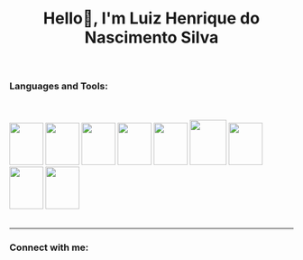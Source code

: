 <h1 align="center">Hello👋, I'm Luiz Henrique do Nascimento Silva</h1>

<br>

<h3 align="left">Languages and Tools: </h3>

<div align="left">
  <br><br>
  
  <img height="75" width="60" src="https://cdn.jsdelivr.net/gh/devicons/devicon/icons/javascript/javascript-original.svg" />
  <img height="75" width="60" src="https://cdn.jsdelivr.net/gh/devicons/devicon/icons/python/python-original.svg" />
  <img height="75" width="60" src="https://cdn.jsdelivr.net/gh/devicons/devicon/icons/c/c-original.svg" />
  <img height="75" width="60" src="https://cdn.jsdelivr.net/gh/devicons/devicon/icons/html5/html5-original.svg" />
  <img height="75" width="60" src="https://cdn.jsdelivr.net/gh/devicons/devicon/icons/css3/css3-original.svg" />
  <img height="80" width="65" src="https://cdn.jsdelivr.net/gh/devicons/devicon@latest/icons/java/java-original.svg" />
  <img height="75" width="60" src="https://cdn.jsdelivr.net/gh/devicons/devicon@latest/icons/react/react-original.svg" />
  <img height="75" width="60" src="https://cdn.jsdelivr.net/gh/devicons/devicon@latest/icons/nodejs/nodejs-original-wordmark.svg" />
  <img height="75" width="60" src="https://cdn.jsdelivr.net/gh/devicons/devicon@latest/icons/postgresql/postgresql-plain-wordmark.svg" />
              
</div>
 <br>
<hr>

<h3 align="left">Connect with me:</h3>
<p align="left">
<div>
    <a href="https://www.instagram.com/luizhnsc/"><img src="https://img.shields.io/badge/Instagram-E4405F?style=for-the-badge&logo=instagram&logoColor=white&locale=en" alt=""></a>
    <a href="https://www.linkedin.com/in/luizhenriquedonascimentosilva/"><img src="https://img.shields.io/badge/LinkedIn-0077B5?style=for-the-badge&logo=linkedin&logoColor=white&locale=en" alt=""></a>
</div>
